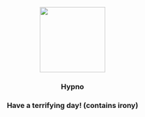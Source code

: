 <p align="center">
    <img src="https://raw.githubusercontent.com/PokeAPI/sprites/master/sprites/pokemon/97.png" width="150" height="150">
</p>
<h3 align="center"> <b>Hypno</b></h3>
<h3 align="center">Have a terrifying day! (contains irony)</h3>
